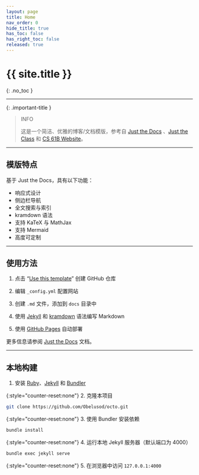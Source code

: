 ```yaml
---
layout: page
title: Home
nav_order: 0
hide_title: true
has_toc: false
has_right_toc: false
released: true
---
```


# {{ site.title }}
{: .no_toc }

---

{: .important-title }
> INFO
> 
> 这是一个简洁、优雅的博客/文档模版，参考自 [Just the Docs](https://github.com/just-the-docs/just-the-docs) 、[Just the Class](https://github.com/kevinlin1/just-the-class) 和 [CS 61B Website](https://github.com/Berkeley-CS61B/skeleton-sp24)。

---

## 模版特点

基于 Just the Docs，具有以下功能：

- 响应式设计
- 侧边栏导航
- 全文搜索与索引
- kramdown 语法
- 支持 KaTeX 与 MathJax
- 支持 Mermaid
- 高度可定制

---

## 使用方法

1. 点击 “[Use this template](https://github.com/Obelusod/octo/generate)” 创建 GitHub 仓库

2. 编辑 `_config.yml` 配置网站

3. 创建 `.md` 文件，添加到 `docs` 目录中

4. 使用 [Jekyll](https://jekyllrb.com/) 和 [kramdown](https://kramdown.gettalong.org) 语法编写 Markdown

5. 使用 [GitHub Pages](https://pages.github.com) 自动部署

更多信息请参阅 [Just the Docs](https://just-the-docs.com) 文档。

---

## 本地构建

1. 安装 [Ruby](https://www.ruby-lang.org)、[Jekyll](https://jekyllrb.com) 和 [Bundler](https://bundler.io)

{:style="counter-reset:none"}
2. 克隆本项目

```bash
git clone https://github.com/Obelusod/octo.git
```

{:style="counter-reset:none"}
3. 使用 Bundler 安装依赖

```bash
bundle install
```

{:style="counter-reset:none"}
4. 运行本地 Jekyll 服务器（默认端口为 4000）

```bash
bundle exec jekyll serve
```

{:style="counter-reset:none"}
5. 在浏览器中访问 `127.0.0.1:4000`
